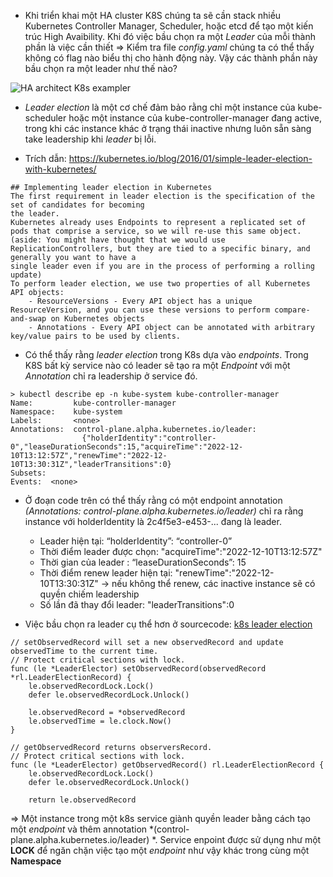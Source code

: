 - Khi triển khai một HA cluster K8S chúng ta sẽ cần stack nhiều Kubernetes Controller Manager, Scheduler, hoặc etcd để tạo một kiến trúc High Avaibility. Khi đó việc bầu chọn ra một *Leader* của mỗi thành phần là việc cần thiết
=> Kiểm tra file *config.yaml* chúng ta có thể thấy không có flag nào biểu thị cho hành động này. Vậy các thành phần này bầu chọn ra một leader như thế nào? 

![HA architect K8s exampler](https://i.imgur.com/YxZfSDu.png)

-  *Leader election* là một cơ chế đảm bảo rằng chỉ một instance của kube-scheduler hoặc một instance của kube-controller-manager đang active, trong khi các instance khác ở trạng thái inactive nhưng luôn sẵn sàng take leadership khi *leader* bị lỗi.

-  Trích dẫn: https://kubernetes.io/blog/2016/01/simple-leader-election-with-kubernetes/

```
## Implementing leader election in Kubernetes
The first requirement in leader election is the specification of the set of candidates for becoming 
the leader. 
Kubernetes already uses Endpoints to represent a replicated set of pods that comprise a service, so we will re-use this same object. (aside: You might have thought that we would use ReplicationControllers, but they are tied to a specific binary, and generally you want to have a 
single leader even if you are in the process of performing a rolling update)
To perform leader election, we use two properties of all Kubernetes API objects:
    - ResourceVersions - Every API object has a unique ResourceVersion, and you can use these versions to perform compare-and-swap on Kubernetes objects
    - Annotations - Every API object can be annotated with arbitrary key/value pairs to be used by clients.
```
- Có thể thấy rằng *leader election* trong K8s dựa vào *endpoints*. Trong K8S bất kỳ service nào có leader sẽ tạo ra một *Endpoint* với một *Annotation* chỉ ra leadership ở service đó. 

```
> kubectl describe ep -n kube-system kube-controller-manager
Name:         kube-controller-manager
Namespace:    kube-system
Labels:       <none>
Annotations:  control-plane.alpha.kubernetes.io/leader:
                {"holderIdentity":"controller-0","leaseDurationSeconds":15,"acquireTime":"2022-12-10T13:12:57Z","renewTime":"2022-12-10T13:30:31Z","leaderTransitions":0}
Subsets:
Events:  <none>
```
- Ở đoạn code trên có thể thấy rằng có một endpoint annotation *(Annotations: control-plane.alpha.kubernetes.io/leader)* chỉ ra rằng instance với holderIdentity là 2c4f5e3-e453-... đang là leader.
	- Leader hiện tại: “holderIdentity”: “controller-0”
	- Thời điểm leader được chọn: "acquireTime":"2022-12-10T13:12:57Z"
	- Thời gian của leader : “leaseDurationSeconds”: 15
	- Thời điểm renew leader hiện tại: "renewTime":"2022-12-10T13:30:31Z" -> nếu không thể renew, các inactive instance sẽ có quyền chiếm leadership
	- Số lần đã thay đổi leader: "leaderTransitions":0

- Việc bầu chọn ra leader cụ thể hơn ở sourcecode: [k8s leader election](https://github.com/kubernetes/client-go/blob/master/tools/leaderelection/leaderelection.go#L403)
```
// setObservedRecord will set a new observedRecord and update observedTime to the current time.
// Protect critical sections with lock.
func (le *LeaderElector) setObservedRecord(observedRecord *rl.LeaderElectionRecord) {
	le.observedRecordLock.Lock()
	defer le.observedRecordLock.Unlock()

	le.observedRecord = *observedRecord
	le.observedTime = le.clock.Now()
}

// getObservedRecord returns observersRecord.
// Protect critical sections with lock.
func (le *LeaderElector) getObservedRecord() rl.LeaderElectionRecord {
	le.observedRecordLock.Lock()
	defer le.observedRecordLock.Unlock()

	return le.observedRecord
```

=> Một instance trong một k8s service giành quyền leader bằng cách tạo một *endpoint* và thêm annotation *(control-plane.alpha.kubernetes.io/leader) *. Service enpoint được sử dụng như một **LOCK** để ngăn chặn việc tạo một *endpoint* như vậy khác trong cùng một **Namespace**